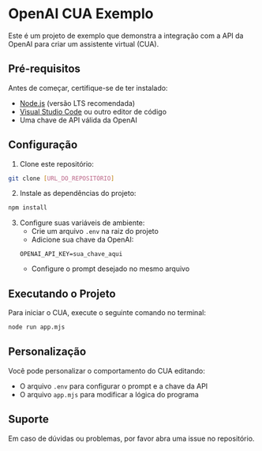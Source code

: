 # OpenAI CUA Exemplo

Este é um projeto de exemplo que demonstra a integração com a API da OpenAI para criar um assistente virtual (CUA).

## Pré-requisitos

Antes de começar, certifique-se de ter instalado:

- [Node.js](https://nodejs.org/) (versão LTS recomendada)
- [Visual Studio Code](https://code.visualstudio.com/) ou outro editor de código
- Uma chave de API válida da OpenAI

## Configuração

1. Clone este repositório:
```bash
git clone [URL_DO_REPOSITÓRIO]
```

2. Instale as dependências do projeto:
```bash
npm install
```

3. Configure suas variáveis de ambiente:
   - Crie um arquivo `.env` na raiz do projeto
   - Adicione sua chave da OpenAI:
   ```
   OPENAI_API_KEY=sua_chave_aqui
   ```
   - Configure o prompt desejado no mesmo arquivo

## Executando o Projeto

Para iniciar o CUA, execute o seguinte comando no terminal:

```bash
node run app.mjs
```

## Personalização

Você pode personalizar o comportamento do CUA editando:
- O arquivo `.env` para configurar o prompt e a chave da API
- O arquivo `app.mjs` para modificar a lógica do programa

## Suporte

Em caso de dúvidas ou problemas, por favor abra uma issue no repositório. 